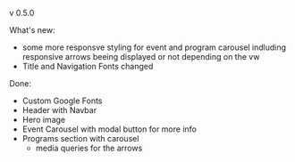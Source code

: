 v 0.5.0

What's new:

- some more responsve styling for event and program carousel indluding responsive arrows beeing displayed or not depending on the vw
- Title and Navigation Fonts changed

Done:

- Custom Google Fonts
- Header with Navbar
- Hero image
- Event Carousel with modal button for more info
- Programs section with carousel
  - media queries for the arrows
